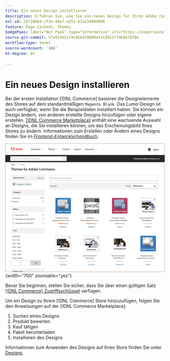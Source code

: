```yaml
---
title: Ein neues Design installieren
description: Erfahren Sie, wie Sie ein neues Design für Ihren Adobe Commerce- oder Magento Open Source-Store installieren.
exl-id: 28728064-cf3e-44ef-a251-61a23499d096
feature: Page Content, Themes
badgePaas: label="Nur PaaS" type="Informative" url="https://experienceleague.adobe.com/de/docs/commerce/user-guides/product-solutions" tooltip="Gilt nur für Adobe Commerce in Cloud-Projekten (von Adobe verwaltete PaaS-Infrastruktur) und lokale Projekte."
source-git-commit: 57a913b21f4cbbb4f0800afe13012ff46d578f8e
workflow-type: tm+mt
source-wordcount: '166'
ht-degree: 0%

---
```


# Ein neues Design installieren

Bei der ersten Installation [!DNL Commerce] basieren die Designelemente des Stores auf dem standardmäßigen `Magento Blank`. Das _Luma_-Design ist auch verfügbar, wenn Sie die Beispieldaten installiert haben. Sie können ein Design ändern, von anderen erstellte Designs hinzufügen oder eigene erstellen. [[!DNL Commerce Marketplace]](../getting-started/commerce-marketplace.md) enthält eine wachsende Auswahl an Designs, die Sie installieren können, um das Erscheinungsbild Ihres Stores zu ändern. Informationen zum Erstellen oder Ändern eines Designs finden Sie im [_Frontend-Entwicklerhandbuch_](https://developer.adobe.com/commerce/frontend-core/guide/).

![[!DNL Commerce Marketplace]](./assets/marketplace-themes.png){width="700" zoomable="yes"}

Bevor Sie beginnen, stellen Sie sicher, dass Sie über einen gültigen Satz [[!DNL Commerce] Zugriffsschlüssel](https://experienceleague.adobe.com/docs/commerce-operations/installation-guide/prerequisites/authentication-keys.html?lang=de) verfügen.

Um ein Design zu Ihrem [!DNL Commerce] Store hinzuzufügen, folgen Sie den Anweisungen auf der [!DNL Commerce Marketplace]:

1. Suchen eines Designs
1. Produkt bewerten
1. Kauf tätigen
1. Paket herunterladen
1. Installieren des Designs

Informationen zum Anwenden des Designs auf Ihren Store finden Sie unter [Designs](themes.md).
